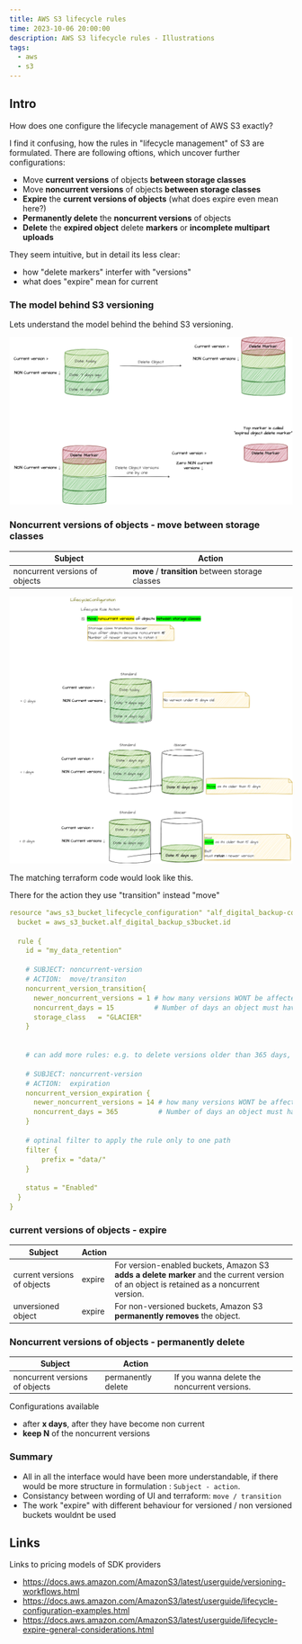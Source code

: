 ```yaml
---
title: AWS S3 lifecycle rules
time: 2023-10-06 20:00:00
description: AWS S3 lifecycle rules - Illustrations
tags:
  - aws
  - s3
---
```



## Intro

How does one configure the lifecycle management of AWS S3 exactly?

I find it confusing, how the rules in "lifecycle management" of S3 are formulated.
There are following oftions, which uncover further configurations:

- Move **current versions** of objects **between storage classes**
- Move **noncurrent versions** of objects **between storage classes**
- **Expire** the **current versions of objects** (what does expire even mean here?)
- **Permanently delete** the **noncurrent versions** of objects
- **Delete** the **expired object** delete **markers** or **incomplete multipart uploads**

They seem intuitive, but in detail its less clear:

- how "delete markers" interfer with "versions"
- what does "expire" mean for current 

### The model behind S3 versioning

Lets understand the model behind the behind S3 versioning.

![Vision](article0003/../article00005/s3-rules-terminology.drawio.png)

### Noncurrent versions of objects - move between storage classes

| Subject  | Action |
|---|---|
| noncurrent versions of objects |  **move** / **transition** between storage classes |

![Vision](article0003/../article00005/noncurrent-versions-move-storage-classes.drawio.png)

The matching terraform code would look like this.

There for the action they use "transition" instead "move"

```yaml
resource "aws_s3_bucket_lifecycle_configuration" "alf_digital_backup-config" {
  bucket = aws_s3_bucket.alf_digital_backup_s3bucket.id

  rule {
    id = "my_data_retention"

    # SUBJECT: noncurrent-version
    # ACTION:  move/transiton
    noncurrent_version_transition{
      newer_noncurrent_versions = 1 # how many versions WONT be affected
      noncurrent_days = 15          # Number of days an object must have been noncurrent, before Amazon will perform the associated action
      storage_class   = "GLACIER"
    }


    # can add more rules: e.g. to delete versions older than 365 days, but keep 14 last non current versions

    # SUBJECT: noncurrent-version
    # ACTION:  expiration
    noncurrent_version_expiration {
      newer_noncurrent_versions = 14 # how many versions WONT be affected
      noncurrent_days = 365          # Number of days an object must have been noncurrent, before Amazon will perform the associated action
    }

    # optinal filter to apply the rule only to one path
    filter {
        prefix = "data/"
    }

    status = "Enabled"
  }
}

```

### current versions of objects - expire

| Subject  | Action | |
|---|---|---|
| current versions of objects | expire | For version-enabled buckets, Amazon S3 **adds a delete marker** and the current version of an object is retained as a noncurrent version. |
| unversioned object | expire | For non-versioned buckets, Amazon S3 **permanently removes** the object. |

### Noncurrent versions of objects - permanently delete

| Subject  | Action | |
|---|---|---|
| noncurrent versions of objects | permanently delete | If you wanna delete the noncurrent versions. |

Configurations available

- after **x days**, after they have become non current
- **keep N** of the noncurrent versions

### Summary

- All in all the interface would have been more understandable, if there would be more structure in formulation : `Subject - action`.
- Consistancy between wording of UI and terraform: `move / transition`
- The work "expire" with different behaviour for versioned / non versioned buckets wouldnt be used

## Links

Links to pricing models of SDK providers

- <https://docs.aws.amazon.com/AmazonS3/latest/userguide/versioning-workflows.html>
- <https://docs.aws.amazon.com/AmazonS3/latest/userguide/lifecycle-configuration-examples.html>
- <https://docs.aws.amazon.com/AmazonS3/latest/userguide/lifecycle-expire-general-considerations.html>
